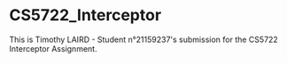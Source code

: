 # CS5722_Interceptor

This is Timothy LAIRD - Student n°21159237's submission for the CS5722 Interceptor Assignment.
